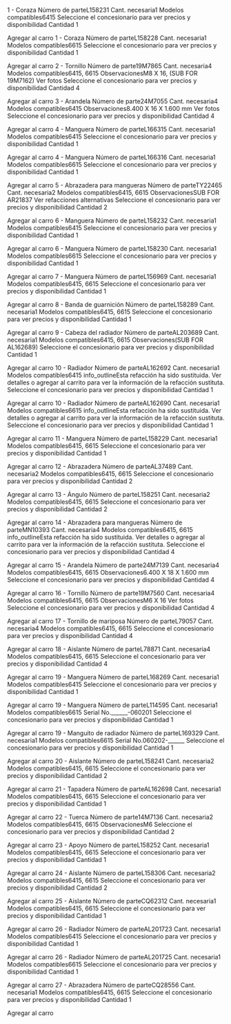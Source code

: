 1 -
Coraza
Número de parteL158231
Cant. necesaria1
Modelos compatibles6415
Seleccione el concesionario para ver precios y disponibilidad
Cantidad
1

Agregar al carro
1 -
Coraza
Número de parteL158228
Cant. necesaria1
Modelos compatibles6615
Seleccione el concesionario para ver precios y disponibilidad
Cantidad
1

Agregar al carro
2 -
Tornillo
Número de parte19M7865
Cant. necesaria4
Modelos compatibles6415, 6615
ObservacionesM8 X 16, (SUB FOR 19M7162)
Ver fotos
Seleccione el concesionario para ver precios y disponibilidad
Cantidad
4

Agregar al carro
3 -
Arandela
Número de parte24M7055
Cant. necesaria4
Modelos compatibles6415
Observaciones8.400 X 16 X 1.600 mm
Ver fotos
Seleccione el concesionario para ver precios y disponibilidad
Cantidad
4

Agregar al carro
4 -
Manguera
Número de parteL166315
Cant. necesaria1
Modelos compatibles6415
Seleccione el concesionario para ver precios y disponibilidad
Cantidad
1

Agregar al carro
4 -
Manguera
Número de parteL166316
Cant. necesaria1
Modelos compatibles6615
Seleccione el concesionario para ver precios y disponibilidad
Cantidad
1

Agregar al carro
5 -
Abrazadera para mangueras
Número de parteTY22465
Cant. necesaria2
Modelos compatibles6415, 6615
ObservacionesSUB FOR AR21837
Ver refacciones alternativas
Seleccione el concesionario para ver precios y disponibilidad
Cantidad
2

Agregar al carro
6 -
Manguera
Número de parteL158232
Cant. necesaria1
Modelos compatibles6415
Seleccione el concesionario para ver precios y disponibilidad
Cantidad
1

Agregar al carro
6 -
Manguera
Número de parteL158230
Cant. necesaria1
Modelos compatibles6615
Seleccione el concesionario para ver precios y disponibilidad
Cantidad
1

Agregar al carro
7 -
Manguera
Número de parteL156969
Cant. necesaria1
Modelos compatibles6415, 6615
Seleccione el concesionario para ver precios y disponibilidad
Cantidad
1

Agregar al carro
8 -
Banda de guarnición
Número de parteL158289
Cant. necesaria1
Modelos compatibles6415, 6615
Seleccione el concesionario para ver precios y disponibilidad
Cantidad
1

Agregar al carro
9 -
Cabeza del radiador
Número de parteAL203689
Cant. necesaria1
Modelos compatibles6415, 6615
Observaciones(SUB FOR AL162689)
Seleccione el concesionario para ver precios y disponibilidad
Cantidad
1

Agregar al carro
10 -
Radiador
Número de parteAL162692
Cant. necesaria1
Modelos compatibles6415
info_outlineEsta refacción ha sido sustituida. Ver detalles o agregar al carrito para ver la información de la refacción sustituta.
Seleccione el concesionario para ver precios y disponibilidad
Cantidad
1

Agregar al carro
10 -
Radiador
Número de parteAL162690
Cant. necesaria1
Modelos compatibles6615
info_outlineEsta refacción ha sido sustituida. Ver detalles o agregar al carrito para ver la información de la refacción sustituta.
Seleccione el concesionario para ver precios y disponibilidad
Cantidad
1

Agregar al carro
11 -
Manguera
Número de parteL158229
Cant. necesaria1
Modelos compatibles6415, 6615
Seleccione el concesionario para ver precios y disponibilidad
Cantidad
1

Agregar al carro
12 -
Abrazadera
Número de parteAL37489
Cant. necesaria2
Modelos compatibles6415, 6615
Seleccione el concesionario para ver precios y disponibilidad
Cantidad
2

Agregar al carro
13 -
Ángulo
Número de parteL158251
Cant. necesaria2
Modelos compatibles6415, 6615
Seleccione el concesionario para ver precios y disponibilidad
Cantidad
2

Agregar al carro
14 -
Abrazadera para mangueras
Número de parteMN10393
Cant. necesaria4
Modelos compatibles6415, 6615
info_outlineEsta refacción ha sido sustituida. Ver detalles o agregar al carrito para ver la información de la refacción sustituta.
Seleccione el concesionario para ver precios y disponibilidad
Cantidad
4

Agregar al carro
15 -
Arandela
Número de parte24M7139
Cant. necesaria4
Modelos compatibles6415, 6615
Observaciones6.400 X 18 X 1.600 mm
Seleccione el concesionario para ver precios y disponibilidad
Cantidad
4

Agregar al carro
16 -
Tornillo
Número de parte19M7560
Cant. necesaria4
Modelos compatibles6415, 6615
ObservacionesM6 X 16
Ver fotos
Seleccione el concesionario para ver precios y disponibilidad
Cantidad
4

Agregar al carro
17 -
Tornillo de mariposa
Número de parteL79057
Cant. necesaria4
Modelos compatibles6415, 6615
Seleccione el concesionario para ver precios y disponibilidad
Cantidad
4

Agregar al carro
18 -
Aislante
Número de parteL78871
Cant. necesaria4
Modelos compatibles6415, 6615
Seleccione el concesionario para ver precios y disponibilidad
Cantidad
4

Agregar al carro
19 -
Manguera
Número de parteL168269
Cant. necesaria1
Modelos compatibles6415
Seleccione el concesionario para ver precios y disponibilidad
Cantidad
1

Agregar al carro
19 -
Manguera
Número de parteL114595
Cant. necesaria1
Modelos compatibles6615
Serial No.______-060201
Seleccione el concesionario para ver precios y disponibilidad
Cantidad
1

Agregar al carro
19 -
Manguito de radiador
Número de parteL169329
Cant. necesaria1
Modelos compatibles6615
Serial No.060202-______
Seleccione el concesionario para ver precios y disponibilidad
Cantidad
1

Agregar al carro
20 -
Aislante
Número de parteL158241
Cant. necesaria2
Modelos compatibles6415, 6615
Seleccione el concesionario para ver precios y disponibilidad
Cantidad
2

Agregar al carro
21 -
Tapadera
Número de parteAL162698
Cant. necesaria1
Modelos compatibles6415, 6615
Seleccione el concesionario para ver precios y disponibilidad
Cantidad
1

Agregar al carro
22 -
Tuerca
Número de parte14M7136
Cant. necesaria2
Modelos compatibles6415, 6615
ObservacionesM6
Seleccione el concesionario para ver precios y disponibilidad
Cantidad
2

Agregar al carro
23 -
Apoyo
Número de parteL158252
Cant. necesaria1
Modelos compatibles6415, 6615
Seleccione el concesionario para ver precios y disponibilidad
Cantidad
1

Agregar al carro
24 -
Aislante
Número de parteL158306
Cant. necesaria2
Modelos compatibles6415, 6615
Seleccione el concesionario para ver precios y disponibilidad
Cantidad
2

Agregar al carro
25 -
Aislante
Número de parteCQ62312
Cant. necesaria1
Modelos compatibles6415, 6615
Seleccione el concesionario para ver precios y disponibilidad
Cantidad
1

Agregar al carro
26 -
Radiador
Número de parteAL201723
Cant. necesaria1
Modelos compatibles6415
Seleccione el concesionario para ver precios y disponibilidad
Cantidad
1

Agregar al carro
26 -
Radiador
Número de parteAL201725
Cant. necesaria1
Modelos compatibles6615
Seleccione el concesionario para ver precios y disponibilidad
Cantidad
1

Agregar al carro
27 -
Abrazadera
Número de parteCQ28556
Cant. necesaria1
Modelos compatibles6415, 6615
Seleccione el concesionario para ver precios y disponibilidad
Cantidad
1

Agregar al carro